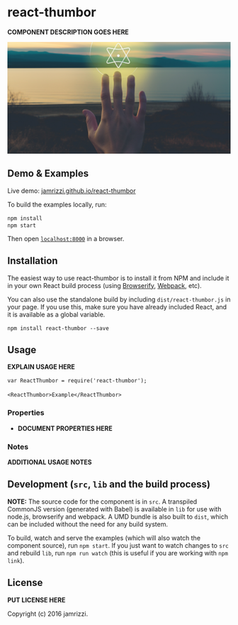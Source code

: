 # react-thumbor

__COMPONENT DESCRIPTION GOES HERE__

![](assets/react-thumbor.png)


## Demo & Examples

Live demo: [jamrizzi.github.io/react-thumbor](http://jamrizzi.github.io/react-thumbor/)

To build the examples locally, run:

```
npm install
npm start
```

Then open [`localhost:8000`](http://localhost:8000) in a browser.


## Installation

The easiest way to use react-thumbor is to install it from NPM and include it in your own React build process (using [Browserify](http://browserify.org), [Webpack](http://webpack.github.io/), etc).

You can also use the standalone build by including `dist/react-thumbor.js` in your page. If you use this, make sure you have already included React, and it is available as a global variable.

```
npm install react-thumbor --save
```


## Usage

__EXPLAIN USAGE HERE__

```
var ReactThumbor = require('react-thumbor');

<ReactThumbor>Example</ReactThumbor>
```

### Properties

* __DOCUMENT PROPERTIES HERE__

### Notes

__ADDITIONAL USAGE NOTES__


## Development (`src`, `lib` and the build process)

**NOTE:** The source code for the component is in `src`. A transpiled CommonJS version (generated with Babel) is available in `lib` for use with node.js, browserify and webpack. A UMD bundle is also built to `dist`, which can be included without the need for any build system.

To build, watch and serve the examples (which will also watch the component source), run `npm start`. If you just want to watch changes to `src` and rebuild `lib`, run `npm run watch` (this is useful if you are working with `npm link`).

## License

__PUT LICENSE HERE__

Copyright (c) 2016 jamrizzi.

